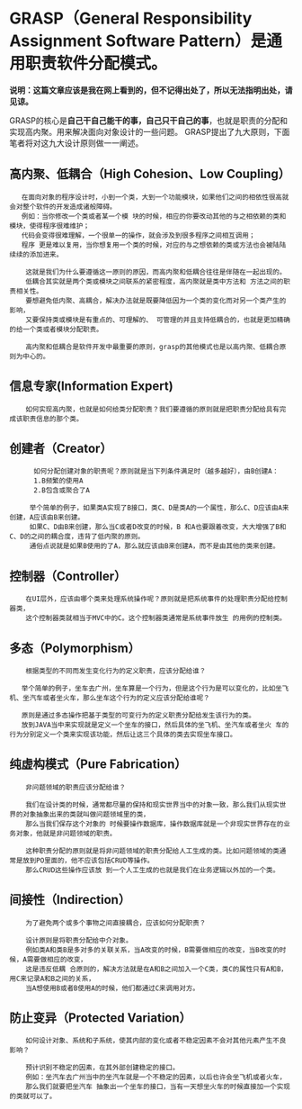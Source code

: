 # GRASP（General Responsibility Assignment Software Pattern）是通用职责软件分配模式。

**说明：这篇文章应该是我在网上看到的，但不记得出处了，所以无法指明出处，请见谅。**

 GRASP的核心是**自己干自己能干的事，自己只干自己的事**，也就是职责的分配和实现高内聚。用来解决面向对象设计的一些问题。
 GRASP提出了九大原则，下面笔者将对这九大设计原则做一一阐述。 

## 高内聚、低耦合（High Cohesion、Low Coupling） 

       在面向对象的程序设计时，小到一个类，大到一个功能模块，如果他们之间的相依性很高就会对整个软件的开发造成诸般障碍。
       例如：当你修改一个类或者某一个模 块的时候，相应的你要改动其他的与之相依赖的类和模块，使得程序很难维护；
       代码会变得很难理解，一个很单一的操作，就会涉及到很多程序之间相互调用；
       程序 更是难以复用，当你想复用一个类的时候，对应的与之想依赖的类或方法也会被陆陆续续的添加进来。 

        这就是我们为什么要遵循这一原则的原因，而高内聚和低耦合往往是伴随在一起出现的。
        低耦合其实就是两个类或模块之间联系的紧密程度，高内聚就是类中方法和 方法之间的职责相关性。
        要想避免低内聚、高耦合，解决办法就是既要降低因为一个类的变化而对另一个类产生的影响，
        又要保持类或模块是有重点的、可理解的、 可管理的并且支持低耦合的，也就是更加精确的给一个类或者模块分配职责。 

        高内聚和低耦合是软件开发中最重要的原则，grasp的其他模式也是以高内聚、低耦合原则为中心的。 

## 信息专家(Information Expert) 

        如何实现高内聚，也就是如何给类分配职责？我们要遵循的原则就是把职责分配给具有完成该职责信息的那个类。 

## 创建者（Creator） 

          如何分配创建对象的职责呢？原则就是当下列条件满足时（越多越好），由B创建A： 
          1.B频繁的使用A 
          2.B包含或聚合了A 

         举个简单的例子，如果类A实现了B接口，类C、D是类A的一个属性，那么C、D应该由A来创建，A应该由B来创建。
         如果C、D由B来创建，那么当C或者D改变的时候，B 和A也要跟着改变，大大增强了B和C、D的之间的耦合度，违背了低内聚的原则。
         通俗点说就是如果B使用的了A，那么就应该由B来创建A，而不是由其他的类来创建。 

## 控制器（Controller） 

        在UI层外，应该由哪个类来处理系统操作呢？原则就是把系统事件的处理职责分配给控制器类，
        这个控制器类就相当于MVC中的C。这个控制器类通常是系统事件放生 的用例的控制类。 

## 多态（Polymorphism） 

        根据类型的不同而发生变化行为的定义职责，应该分配给谁？ 

       举个简单的例子，坐车去广州，坐车算是一个行为，但是这个行为是可以变化的，比如坐飞机、坐汽车或者坐火车，那么坐车这个行为的定义应该分配给谁呢？ 

       原则是通过多态操作把基于类型的可变行为的定义职责分配给发生该行为的类。
       放到JAVA当中来实现就是定义一个坐车的接口，然后具体的坐飞机、坐汽车或者坐火 车的行为分别定义一个类来实现该功能，然后让这三个具体的类去实现坐车接口。 

## 纯虚构模式（Pure Fabrication） 

        非问题领域的职责应该分配给谁？ 

        我们在设计类的时候，通常都尽量的保持和现实世界当中的对象一致，那么我们从现实世界的对象抽象出来的类就叫做问题领域里的类，
        那么当我们保存这个对象的 时候要操作数据库，操作数据库就是一个非现实世界存在的业务对象，他就是非问题领域的职责。 

        这种职责分配的原则就是将非问题领域的职责分配给人工生成的类。比如问题领域的类通常是放到PO里面的，他不应该包括CRUD等操作。
        那么CRUD这些操作应该放 到一个人工生成的也就是我们在业务逻辑以外加的一个类。 

## 间接性（Indirection） 

        为了避免两个或多个事物之间直接耦合，应该如何分配职责？ 

        设计原则是将职责分配给中介对象。
        例如类A和类B是多对多的关联关系，当A改变的时候，B需要做相应的改变，当B改变的时候，A需要做相应的改变，
        这是违反低耦 合原则的，解决方法就是在A和B之间加入一个C类，类C的属性只有A和B，用C来记录A和B之间的关系，
        当A想使用B或者B使用A的时候，他们都通过C来调用对方。 

## 防止变异（Protected Variation） 

        如何设计对象、系统和子系统，使其内部的变化或者不稳定因素不会对其他元素产生不良影响？ 

        预计识别不稳定的因素，在其外部创建稳定的接口。
        例如：坐汽车去广州当中的坐汽车就是一个不稳定的因素，以后也许会坐飞机或者火车，
        那么我们就要把坐汽车 抽象出一个坐车的接口，当有一天想坐火车的时候直接加一个实现的类就可以了。 
